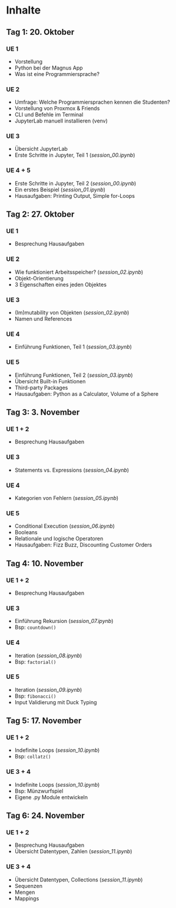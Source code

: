 # Inhalte


## Tag 1: 20. Oktober

### UE 1

- Vorstellung
- Python bei der Magnus App
- Was ist eine Programmiersprache?

### UE 2

- Umfrage: Welche Programmiersprachen kennen die Studenten?
- Vorstellung von Proxmox & Friends
- CLI und Befehle im Terminal
- JupyterLab manuell installieren (venv)

### UE 3

- Übersicht JupyterLab
- Erste Schritte in Jupyter, Teil 1 (*session_00.ipynb*)

### UE 4 + 5

- Erste Schritte in Jupyter, Teil 2 (*session_00.ipynb*)
- Ein erstes Beispiel (*session_01.ipynb*)
- Hausaufgaben: Printing Output, Simple for-Loops


## Tag 2: 27. Oktober

### UE 1
- Besprechung Hausaufgaben

### UE 2
- Wie funktioniert Arbeitsspeicher? (*session_02.ipynb*)
- Objekt-Orientierung
- 3 Eigenschaften eines jeden Objektes

### UE 3
- (Im)mutability von Objekten (*session_02.ipynb*)
- Namen und References

### UE 4
- Einführung Funktionen, Teil 1 (*session_03.ipynb*)

### UE 5
- Einführung Funktionen, Teil 2 (*session_03.ipynb*)
- Übersicht Built-in Funktionen
- Third-party Packages
- Hausaufgaben: Python as a Calculator, Volume of a Sphere


## Tag 3: 3. November

### UE 1 + 2

- Besprechung Hausaufgaben

### UE 3

- Statements vs. Expressions (*session_04.ipynb*)

### UE 4

- Kategorien von Fehlern (*session_05.ipynb*)

### UE 5

- Conditional Execution (*session_06.ipynb*)
- Booleans
- Relationale und logische Operatoren
- Hausaufgaben: Fizz Buzz, Discounting Customer Orders


## Tag 4: 10. November

### UE 1 + 2

- Besprechung Hausaufgaben

### UE 3

- Einführung Rekursion (*session_07.ipynb*)
- Bsp: `countdown()`

### UE 4

- Iteration (*session_08.ipynb*)
- Bsp: `factorial()`

### UE 5

- Iteration (*session_09.ipynb*)
- Bsp: `fibonacci()`
- Input Validierung mit Duck Typing


## Tag 5: 17. November

### UE 1 + 2

- Indefinite Loops (*session_10.ipynb*)
- Bsp: `collatz()`

### UE 3 + 4
- Indefinite Loops (*session_10.ipynb*)
- Bsp: Münzwurfspiel
- Eigene .py Module entwickeln


## Tag 6: 24. November

### UE 1 + 2

- Besprechung Hausaufgaben
- Übersicht Datentypen, Zahlen (*session_11.ipynb*)


### UE 3 + 4
- Übersicht Datentypen, Collections (*session_11.ipynb*)
- Sequenzen
- Mengen
- Mappings